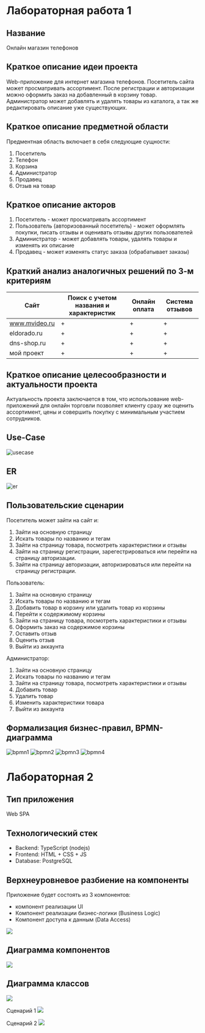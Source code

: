 # Лабораторная работа 1

## Название

Онлайн магазин телефонов

## Краткое описание идеи проекта

Web-приложение для интернет магазина телефонов.
Посетитель сайта может просматривать ассортимент.
После регистрации и авторизации можно оформить заказ на добавленный в корзину товар.
Администратор может добавлять и удалять товары из каталога, а так же редактировать описание уже существующих.

## Краткое описание предметной области

Предментная область включает в себя следующие сущности:

1. Посетитель
2. Телефон
3. Корзина
4. Администратор
5. Продавец
6. Отзыв на товар

## Краткое описание акторов

1. Посетитель - может просматривать ассортимент
2. Пользователь (авторизованный посетитель) - может оформлять покупки, писать отзывы и оценивать отзывы других пользователей
3. Администратор - может добавлять товары, удалять товары и изменять их описание
4. Продавец - может изменять статус заказа (обрабатывает заказы)

## Краткий анализ аналогичных решений по 3-м критериям

|Сайт|Поиск с учетом названия и характеристик|Онлайн оплата|Система отзывов|
|-------------------|------------------|---------------|---------------------------|
|www.mvideo.ru|+|+|+|
|eldorado.ru|+|+|+|
|dns-shop.ru|+|+|+|
|мой проект|+|+|+|

## Краткое описание целесообразности и актуальности проекта

Актуальность проекта заключается в том, что использование web-приложений для онлайн торговли позволяет клиенту сразу же оценить ассортимент, цены
и совершить покупку с минимальным участием сотрудников.

## Use-Case

![usecase](img/uc.png)

## ER

![er](img/er.png)

## Пользовательские сценарии

Посетитель может зайти на сайт и:

1. Зайти на основную страницу
2. Искать товары по названию и тегам
3. Зайти на страницу товара, посмотреть характеристики и отзывы
4. Зайти на страницу регистрации, зарегестрироваться или перейти на страницу авторизации.
5. Зайти на страницу авторизации, авторизироваться или перейти на страницу регистрации.

Пользователь:
1. Зайти на основную страницу
2. Искать товары по названию и тегам
3. Добавить товар в корзину или удалить товар из корзины
4. Перейти к содержимому корзины
5. Зайти на страницу товара, посмотреть характеристики и отзывы
6. Оформить заказ на содержимое корзины
7. Оставить отзыв
8. Оценить отзыв
9. Выйти из аккаунта

Администратор:
1. Зайти на основную страницу
2. Искать товары по названию и тегам
3. Зайти на страницу товара, посмотреть характеристики и отзывы
4. Добавить товар
5. Удалить товар
6. Изменить характеристики товара
7. Выйти из аккаунта

## Формализация бизнес-правил, BPMN-диаграмма

![bpmn1](img/auth_reg.png)
![bpmn2](img/buy.png)
![bpmn3](img/scroll.svg)
![bpmn4](img/bpmn_3.svg)

# Лабораторная 2

## Тип приложения
Web SPA

## Технологический стек
- Backend: TypeScript (nodejs)
- Frontend: HTML + CSS + JS
- Database: PostgreSQL
  
## Верхнеуровневое разбиение на компоненты
Приложение будет состоять из 3 компонентов:
- компонент реализации UI
- Компонент реализации бизнес-логики (Business Logic)
- Компонент доступа к данным (Data Access)
  
![](img/toplevel.svg)  

## Диаграмма компонентов
![](img/componentUML.png)  

## Диаграмма классов
![](img/uml.png)  

Сценарий 1
![](img/scenario1.png)

Сценарий 2
![](img/scenario1.png)
